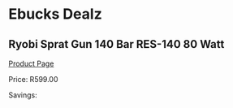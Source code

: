 
# Ebucks Dealz
## Ryobi Sprat Gun 140 Bar RES-140 80 Watt
[Product Page](https://www.ebucks.com/web/shop/productSelected.do?prodId=1201657001&catId=363410833)

Price: R599.00

Savings: 


	